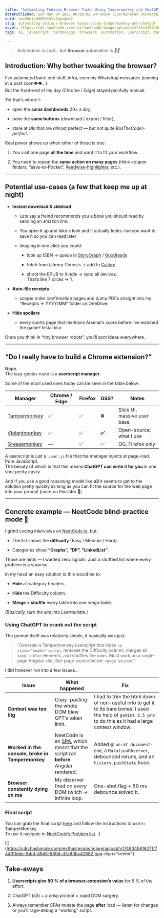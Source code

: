 ```yaml
---
title: "Automating Tedious Browser Tasks Using Tampermonkey and ChatGPT"
datePublished: Sun May 04 2025 08:09:02 GMT+0000 (Coordinated Universal Time)
cuid: cma9dejh3000009jv5gyngmb2
slug: automating-tedious-browser-tasks-using-tampermonkey-and-chatgpt
cover: https://cdn.hashnode.com/res/hashnode/image/upload/v1746344504266/0f1a0440-23da-4466-9fe9-d1742de564ac.png
tags: ai, javascript, technology, browsers, automation, userscript, tampermonkey, browser-automation, chatgpt, violentmonkey

---
```


> *Automation is cool… but* **Browser** automation is *🤌🏿*

## Introduction: Why bother tweaking the browser?

I’ve automated back-end stuff, infra, even my WhatsApp messages (coming in a post soon👁️👁️…)  
But the front-end of my day (Chrome / Edge) stayed painfully manual.

Yet that’s where I:

* open the **same dashboards** 20× a day,
    
* poke the **same buttons** (download / export / filter),
    
* stare at UIs that are *almost* perfect — but not quite *BosTheCoder-perfect*.
    

Real power shows up when either of these is true:

1. You visit one page **all the time** and want it to fit your workflow.
    
2. You need to repeat the **same action on many pages** (think coupon finders, “save-to-Pocket”, [Readwise-highlighter](https://chromewebstore.google.com/detail/readwise-highlighter/jjhefcfhmnkfeepcpnilbbkaadhngkbi?hl=en), etc.).
    

---

## Potential use-cases (a few that keep me up at night)

* **Instant download & sideload**
    
    * Lets say a freind recommends you a book you should read by sending an amazon link.
        
    * You open it up and take a look and it actually looks 🔥so you want to save it so you can read later
        
    * Imaging in one click you could:
        
        * look up ISBN → queue in [StoryGraph](https://app.thestorygraph.com/) / [Goodreads](https://www.goodreads.com/)
            
        * fetch from *Library Genesis* → add to [Calibre](https://calibre-ebook.com/)
            
        * shoot the EPUB to Kindle → sync all devices.  
            That’s like 7 clicks → **1**.
            
* **Auto-file receipts**
    
    * scrape order confirmation pages and dump PDFs straight into my “Receipts → YYYY/MM” folder on OneDrive.
        
* **Hide spoilers**
    
    * every sports page that mentions Arsenal’s score before I’ve watched the game? Insta-blur.
        

Once you think in “tiny browser robots”, you’ll spot ideas everywhere.

---

## “Do I really have to build a Chrome extension?”

Nope.  
The lazy-genius route is a **userscript manager**.

Some of the most used ones today can be seen in the table below:

| Manager | Chrome / Edge | Firefox | OSS? | Notes |
| --- | --- | --- | --- | --- |
| [Tampermonkey](https://tampermonkey.net/) | ✅ | ✅ | ❌ | Slick UI, massive user base |
| [Violentmonkey](https://violentmonkey.github.io/) | ✅ | ✅ | **✅** | Open-source, what I use |
| [Greasemonkey](https://addons.mozilla.org/en-US/firefox/addon/greasemonkey/) | — | ✅ | ✅ | OG, Firefox only |

A userscript is just a `.user.js` file that the manager injects at page-load. Pure JavaScript.  
The beauty of which is that this means **ChatGPT can write it for you** in one shot pretty easily.

And if you use a good *reasoning* model like **o3** it seems to get to the solution pretty quickly as long as you can fit the source for the web page into your prompt (more on this later 🥲)

---

## Concrete example — NeetCode blind-practice mode 🎯

I grind coding interviews on [NeetCode.io](https://neetcode.io/), but:

* The list shows the **difficulty** (Easy / Medium / Hard).
    
* Categories shout **“Graphs”, “DP”, “LinkedList”**.
    

Those are hints — I wanted zero signals. Just a shuffled list where every problem is a surprise.

In my head an easy solution to this would be to:

* **Hide** all category headers.
    
* **Hide** the Difficulty column.
    
* **Merge + shuffle** every table into one mega-table.
    

*(Basically, turn the site into Leetroulette.)*

### Using ChatGPT to crank out the script

The prompt itself was relatively simple, it basically was just:

> “Generate a Tampermonkey userscript that hides `<p class='header'>…</p>`, removes the Difficulty column, merges all `<app-table>` elements, and shuffles the rows. Must work on a single-page Angular site. See page source below: `<page source>`”

I did however run into a few issues…

| Issue | What happened | Fix |
| --- | --- | --- |
| **Context was too big** | Copy-pasting the whole DOM blew GPT’s token limit. | I had to trim the html down of non-useful info to get it to its bare bones. I used the help of `gemini 2.5 pro` to do this as it had a large context window. |
| **Worked in the console, broke in Tampermonkey** | NeetCode is an [SPA](https://developer.mozilla.org/en-US/docs/Glossary/SPA), which meant that the script ran **before** Angular rendered. | Added `@run-at document-end`, a `MutationObserver`, debounced reruns, and an `history.pushState` hook. |
| **Browser constantly dying on me** | My observer fired on *every* DOM twitch → infinite loop. | One-shot flag + 60 ms debounce solved it. |

### Final script

You can grab the final script [here](https://github.com/BosTheCoder/scripts/tree/main/scripts/coding/neetcode_blind_practice) and follow the instructions to use in TamperMonkey.  
To use it navigate to [NeetCode’s Problem list](https://neetcode.io/practice). :)

![](https://cdn.hashnode.com/res/hashnode/image/upload/v1746345816271/74430dde-fbbd-4945-9804-d7a93bc42882.png align="center")

## Take-aways

1. **Userscripts give 80 % of a browser-extension’s value** for 5 % of the effort.
    
2. ChatGPT (o3) + a crisp prompt = rapid DOM surgery.
    
3. Always remember SPAs mutate the page **after** load — listen for changes or you’ll rage-debug a “working” script.
